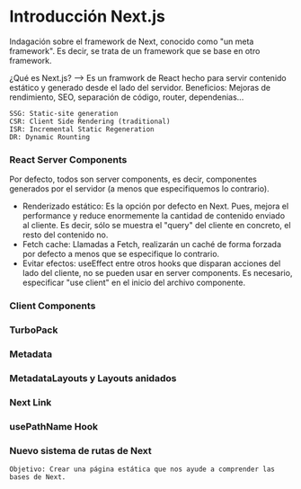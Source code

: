 # Introducción Next.js

Indagación sobre el framework de Next, conocido como "un meta framework". Es decir, se trata de un framework que se base en otro framework.

¿Qué es Next.js? --> Es un framwork de React hecho para servir contenido estático y generado desde el lado del servidor. Beneficios: Mejoras de rendimiento, SEO, separación de código, router, dependenias...

```SSR: Server-side Rendering
SSG: Static-site generation
CSR: Client Side Rendering (traditional)
ISR: Incremental Static Regeneration
DR: Dynamic Rounting
```

### React Server Components

Por defecto, todos son server components, es decir, componentes generados por el servidor (a menos que especifiquemos lo contrario).

- Renderizado estático: Es la opción por defecto en Next. Pues, mejora el performance y reduce enormemente la cantidad de contenido enviado al cliente. Es decir, sólo se muestra el "query" del cliente en concreto, el resto del contenido no.
- Fetch cache: Llamadas a Fetch, realizarán un caché de forma forzada por defecto a menos que se especifique lo contrario.
- Evitar efectos: useEffect entre otros hooks que disparan acciones del lado del cliente, no se pueden usar en server components. Es necesario, especificar "use client" en el inicio del archivo componente.

### Client Components

### TurboPack

### Metadata

### MetadataLayouts y Layouts anidados

### Next Link

### usePathName Hook

### Nuevo sistema de rutas de Next

```
Objetivo: Crear una página estática que nos ayude a comprender las bases de Next.
```
